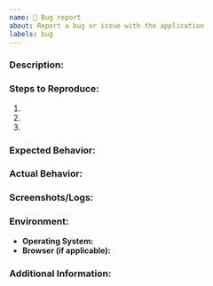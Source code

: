 ```yaml
---
name: 🐛 Bug report
about: Report a bug or issue with the application
labels: bug
---
```


### Description:

<!-- Detailed explanation of the problem -->

### Steps to Reproduce:

1.
2.
3.

### Expected Behavior:

<!-- What you expected to happen -->

### Actual Behavior:

<!-- What actually happened -->

### Screenshots/Logs:

<!-- If applicable, attach screenshots or logs to help explain the issue -->

### Environment:

- **Operating System:** <!-- e.g., Windows 10, macOS Catalina, Linux Ubuntu 20.04 -->
- **Browser (if applicable):** <!-- e.g., Chrome, Firefox, Safari -->

### Additional Information:

<!-- Any additional context or information about the issue -->
